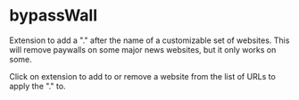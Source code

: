 # bypassWall

Extension to add a "." after the name of a customizable set of websites. This will remove paywalls on some major news websites, but it only works on some. 
 
Click on extension to add to or remove a website from the list of URLs to apply the "." to.
